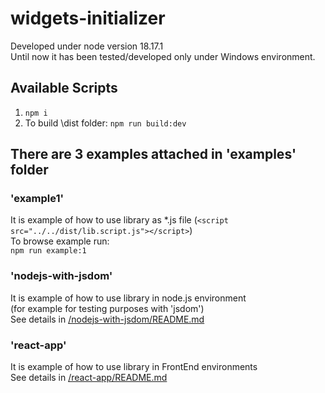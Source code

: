 # widgets-initializer

Developed under node version 18.17.1\
Until now it has been tested/developed only under Windows environment.

## Available Scripts

1. `npm i`
2. To build \dist folder: `npm run build:dev`

## There are 3 examples attached in 'examples' folder

### 'example1'

It is example of how to use library as *.js file (`<script src="../../dist/lib.script.js"></script>`)\
To browse example run:\
`npm run example:1`

### 'nodejs-with-jsdom'

It is example of how to use library in node.js environment\
(for example for testing purposes with 'jsdom')\
See details in [/nodejs-with-jsdom/README.md](https://github.com/kbalcerek/widgets-initializer/tree/main/examples/nodejs-with-jsdom/README.md)

### 'react-app'

It is example of how to use library in FrontEnd environments\
See details in [/react-app/README.md](https://github.com/kbalcerek/widgets-initializer/tree/main/examples/react-app/README.md)